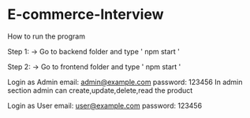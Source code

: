# E-commerce-Interview
How to run the program

Step 1:
-> Go to backend folder and type ' npm start '

Step 2:
-> Go to frontend folder and type ' npm start '

Login as Admin
email: admin@example.com
password: 123456
In admin section admin can create,update,delete,read the product

Login as User
email: user@example.com
password: 123456
